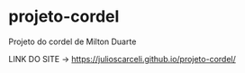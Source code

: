 # projeto-cordel
Projeto do cordel de Milton Duarte

LINK DO SITE ->
https://julioscarceli.github.io/projeto-cordel/
